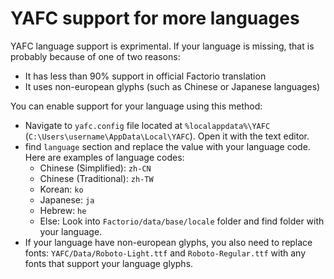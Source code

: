 # YAFC support for more languages

YAFC language support is exprimental. If your language is missing, that is probably because of one of two reasons:

- It has less than 90% support in official Factorio translation
- It uses non-european glyphs (such as Chinese or Japanese languages)

You can enable support for your language using this method:
- Navigate to `yafc.config` file located at `%localappdata%\YAFC` (`C:\Users\username\AppData\Local\YAFC`). Open it with the text editor.
- find `language` section and replace the value with your language code. Here are examples of language codes:
    - Chinese (Simplified): `zh-CN`
	- Chinese (Traditional): `zh-TW`
	- Korean: `ko`
	- Japanese: `ja`
	- Hebrew: `he`
	- Else: Look into `Factorio/data/base/locale` folder and find folder with your language.
- If your language have non-european glyphs, you also need to replace fonts: `YAFC/Data/Roboto-Light.ttf` and `Roboto-Regular.ttf` with any fonts that support your language glyphs.